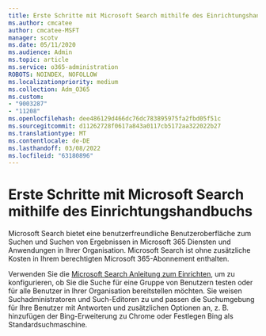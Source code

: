 ```yaml
---
title: Erste Schritte mit Microsoft Search mithilfe des Einrichtungshandbuchs
ms.author: cmcatee
author: cmcatee-MSFT
manager: scotv
ms.date: 05/11/2020
ms.audience: Admin
ms.topic: article
ms.service: o365-administration
ROBOTS: NOINDEX, NOFOLLOW
ms.localizationpriority: medium
ms.collection: Adm_O365
ms.custom:
- "9003287"
- "11208"
ms.openlocfilehash: dee486129d466dc76dc783895975fa2fbd05f51c
ms.sourcegitcommit: d11262728f0617a843a0117cb5172aa322022b27
ms.translationtype: MT
ms.contentlocale: de-DE
ms.lasthandoff: 03/08/2022
ms.locfileid: "63180896"
---
```

# <a name="get-started-with-microsoft-search-using-the-set-up-guide"></a>Erste Schritte mit Microsoft Search mithilfe des Einrichtungshandbuchs

Microsoft Search bietet eine benutzerfreundliche Benutzeroberfläche zum Suchen und Suchen von Ergebnissen in Microsoft 365 Diensten und Anwendungen in Ihrer Organisation. Microsoft Search ist ohne zusätzliche Kosten in Ihrem berechtigten Microsoft 365-Abonnement enthalten. 

Verwenden Sie die [Microsoft Search Anleitung zum Einrichten](https://go.microsoft.com/fwlink/?linkid=2156919), um zu konfigurieren, ob Sie die Suche für eine Gruppe von Benutzern testen oder für alle Benutzer in Ihrer Organisation bereitstellen möchten. Sie weisen Suchadministratoren und Such-Editoren zu und passen die Suchumgebung für Ihre Benutzer mit Antworten und zusätzlichen Optionen an, z. B. hinzufügen der Bing-Erweiterung zu Chrome oder Festlegen Bing als Standardsuchmaschine.